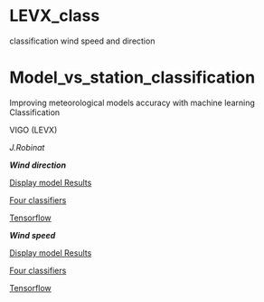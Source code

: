 # LEVX_class
classification wind speed and direction
# Model_vs_station_classification


Improving meteorological models accuracy with machine learning Classification

VIGO (LEVX)

*J.Robinat*

***Wind direction***

[Display model Results](https://github.com/granantuin/Model_vs_station_classification/blob/master/Display_data_model_label_dir.ipynb)

[Four classifiers](https://github.com/granantuin/Model_vs_station_classification/blob/master/four_class_thershold_dir.ipynb)

[Tensorflow](https://github.com/granantuin/Model_vs_station_classification/blob/master/tensorflow_label_dir.ipynb)

***Wind speed***

[Display model Results](https://github.com/granantuin/Model_vs_station_classification/blob/master/Display_data_model_label_spd.ipynb)

[Four classifiers](https://github.com/granantuin/Model_vs_station_classification/blob/master/four_class_thershold_spd.ipynb)

[Tensorflow](https://github.com/granantuin/Model_vs_station_classification/blob/master/tensorflow_label_spd.ipynb)
